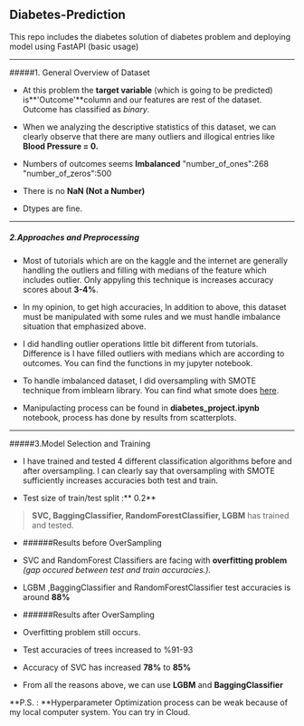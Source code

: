 ## Diabetes-Prediction
This repo includes the diabetes solution of diabetes problem and deploying model using FastAPI (basic usage)


------------


#####1. General Overview of Dataset
- At this problem the **target variable** (which is going to be predicted) is**'Outcome'**column and our features are rest of the dataset. Outcome has classified as *binary*.

- When we analyzing the descriptive statistics of this dataset, we can clearly observe that there are many outliers and illogical entries like **Blood Pressure = 0.**

- Numbers of outcomes seems **Imbalanced**
		"number_of_ones":268
		"number_of_zeros":500
- There is no **NaN (Not a Number)**
- Dtypes are fine.
----
##### 2.Approaches and Preprocessing
- Most of tutorials which are on the kaggle and the internet are generally handling the outliers and filling with medians of the feature which includes outlier. Only appyling this technique is increases accuracy scores about **3-4%**.

- In my opinion, to get high accuracies, In addition to above, this dataset must be manipulated with some rules and we must handle imbalance situation that  emphasized above.

- I did handling outlier operations little bit different from tutorials. Difference is I have filled outliers with medians which are according to outcomes. You can find the functions in my jupyter notebook.

- To handle imbalanced dataset, I did oversampling with SMOTE technique from imblearn library. You can find what smote does [here](https://machinelearningmastery.com/smote-oversampling-for-imbalanced-classification/ "here").
- Manipulacting process can be found in **diabetes_project.ipynb** notebook, process has done by results from scatterplots.
---
#####3.Model Selection and Training
- I have trained and tested 4 different classification algorithms before and after oversampling. I can clearly say that oversampling with SMOTE sufficiently increases accuracies both test and train.

- Test size of train/test split  :** 0.2**

> **SVC, BaggingClassifier, RandomForestClassifier, LGBM** has trained and tested.

- ######Results before OverSampling
 - SVC and RandomForest Classifiers are facing with **overfitting problem** *(gap occured between test and train accuracies.).*
 - LGBM ,BaggingClassifier and RandomForestClassifier test accuracies is around **88%**
- ######Results after OverSampling
 - Overfitting problem still occurs.
 - Test accuracies of trees increased to %91-93
 - Accuracy of SVC has increased **78%** to **85%**
 
- From all the reasons above, we can use **LGBM** and **BaggingClassifier**

**P.S. : **Hyperparameter Optimization process can be weak because of my local computer system. You can try in Cloud.




